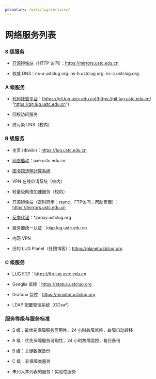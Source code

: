 ```yaml
---
permalink: /wiki/lug/services/
---
```


# 网络服务列表

### S 级服务

  + [开源镜像站](mirrors.md)（HTTP 访问）：<https://mirrors.ustc.edu.cn>

  + 权威 DNS：ns-a.ustclug.org. ns-b.ustclug.org. ns-c.ustclug.org.

### A 级服务

  + [代码托管平台](gitlab.md)：[https://git.lug.ustc.edu.cn](https://git.lug.ustc.edu.cn/ "https://git.lug.ustc.edu.cn")

  + 回校访问服务

  + 防污染 DNS（校内）

### B 级服务

  + 主页 (本wiki)：<https://lug.ustc.edu.cn>

  + [网络启动](pxe.md)：pxe.ustc.edu.cn

  + [图书馆透明计算系统](lib.md)

  + VPN 在线申请系统（校内）

  + 轻量级网络加速服务（校内）

  + 开源镜像站（定时同步；rsync、FTP访问；帮助页面）：<https://mirrors.ustc.edu.cn>

  + [反向代理](revproxy "lug:services:revproxy")：*.proxy.ustclug.org

  + 服务器统一认证：ldap.lug.ustc.edu.cn

  + 内网 VPN

  + 旧的 LUG Planet（社团博客）：<https://planet.ustclug.org>

### C 级服务

  + [LUG FTP](ftp.md)：<https://ftp.lug.ustc.edu.cn>

  + Ganglia 监控：<https://status.ustclug.org>

  + Grafana 监控：<https://monitor.ustclug.org>

  + LDAP 配置管理系统（GOsa²）

### 服务等级与服务标准

  + S 级：最优先保障服务可用性，24 小时故障监控，故障自动转移

  + A 级：优先保障服务可用性，24 小时故障监控，每日备份

  + B 级：关键数据备份

  + C 级：非保障类服务

  + 未列入本列表的服务：实验性服务
